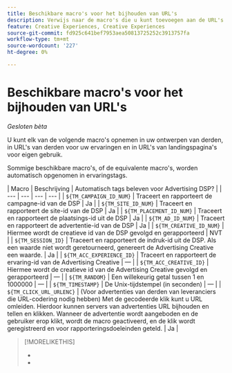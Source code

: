 ```yaml
---
title: Beschikbare macro's voor het bijhouden van URL's
description: Verwijs naar de macro's die u kunt toevoegen aan de URL's die URL's bijhouden op de bestemmingspagina en aan creatieve derde partijen.
feature: Creative Experiences, Creative Experiences
source-git-commit: fd925c641bef7953aea50813725252c3913757fa
workflow-type: tm+mt
source-wordcount: '227'
ht-degree: 0%

---
```


# Beschikbare macro&#39;s voor het bijhouden van URL&#39;s

*Gesloten bèta*

<!-- More feature metadata??? -->

U kunt elk van de volgende macro&#39;s opnemen in uw ontwerpen van derden, in URL&#39;s van derden voor uw ervaringen en in URL&#39;s van landingspagina&#39;s voor eigen gebruik.

Sommige beschikbare macro&#39;s, of de equivalente macro&#39;s, worden automatisch opgenomen in ervaringstags.

<!-- Later: 

| Macro | Description | Automatically in experience tags for Advertising DSP? | Automatically in experience tags for [!DNL Google Campaign Manager 360]? |
| --- | --- | --- | --- |
| `${TM_CAMPAIGN_ID_NUM}` | Tracks and reports the campaign ID from the DSP | Yes | No, but tags include the equivalent [!DNL Google Campaign Manager 360] macro `%ebuy!` |
| `${TM_SITE_ID_NUM}` | Tracks and reports the site ID from the DSP | Yes | No, but tags include the equivalent [!DNL Google Campaign Manager 360] macro `%esid!` |
| `${TM_PLACEMENT_ID_NUM}` | Tracks and reports the placement ID from the DSP | Yes | No, but tags include the equivalent [!DNL Google Campaign Manager 360] macro `%epid!` |
| `${TM_AD_ID_NUM}` | Tracks and reports the ad ID from the DSP | Yes | No, but tags include the equivalent [!DNL Google Campaign Manager 360] macro `%eaid!` |
| `${TM_CREATIVE_ID_NUM}` | Tracks and reports the creative ID from the DSP | N/A | No, but tags include the equivalent [!DNL Google Campaign Manager 360] macro `%ecid!` |
| `${TM_SESSION_ID}` | Tracks and reports the impression ID from the DSP. If a value isn't returned, Advertising Creative generates one. | Yes | &mdash; |
| `${TM_ACC_EXPERIENCE_ID}` | Tracks and reports the Advertising Creative experience ID | &mdash; | &mdash; |
| `${TM_ACC_CREATIVE_ID}` | Tracks and reports the Advertising Creative creative ID | &mdash; | &mdash; |
| `${TM_RANDOM}` | A random number between 1 and 1000000 | &mdash; | &mdash; |
| `${TM_TIMESTAMP}` | The Unix Timestamp (in seconds) | &mdash; | &mdash; |
| `${TM_CLICK_URL_URLENC}` | (For third-party ads from vendors who require URL encoding) The encoded click redirect URL, which enables ad servers to track and count ad clicks. When the ad is served and the user clicks on it, the macro is activated, and the click is recorded and counted for reporting purposes. | Yes | &mdash; |

-->

| Macro | Beschrijving | Automatisch tags beleven voor Advertising DSP? |
| --- | --- | --- | --- |
| `${TM_CAMPAIGN_ID_NUM}` | Traceert en rapporteert de campagne-id van de DSP | Ja |
| `${TM_SITE_ID_NUM}` | Traceert en rapporteert de site-id van de DSP | Ja |
| `${TM_PLACEMENT_ID_NUM}` | Traceert en rapporteert de plaatsings-id uit de DSP | Ja |
| `${TM_AD_ID_NUM}` | Traceert en rapporteert de advertentie-id van de DSP | Ja |
| `${TM_CREATIVE_ID_NUM}` | Hiermee wordt de creatieve id van de DSP gevolgd en gerapporteerd | NVT |
| `${TM_SESSION_ID}` | Traceert en rapporteert de indruk-id uit de DSP. Als een waarde niet wordt geretourneerd, genereert de Advertising Creative een waarde. | Ja |
| `${TM_ACC_EXPERIENCE_ID}` | Traceert en rapporteert de ervaring-id van de Advertising Creative | — |
| `${TM_ACC_CREATIVE_ID}` | Hiermee wordt de creatieve id van de Advertising Creative gevolgd en gerapporteerd | — |
| `${TM_RANDOM}` | Een willekeurig getal tussen 1 en 1000000 | — |
| `${TM_TIMESTAMP}` | De Unix-tijdstempel (in seconden) | — |
| `${TM_CLICK_URL_URLENC}` | (Voor advertenties van derden van leveranciers die URL-codering nodig hebben) Met de gecodeerde klik kunt u URL omleiden. Hierdoor kunnen servers van advertenties URL bijhouden en tellen en klikken. Wanneer de advertentie wordt aangeboden en de gebruiker erop klikt, wordt de macro geactiveerd, en de klik wordt geregistreerd en voor rapporteringsdoeleinden geteld. | Ja |

>[!MORELIKETHIS]
>
>* 
>* 
